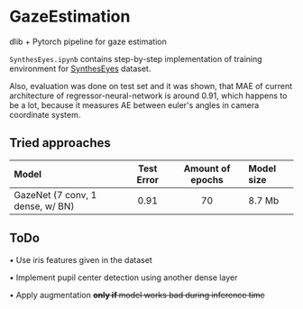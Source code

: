 # GazeEstimation
dlib + Pytorch pipeline for gaze estimation

`SynthesEyes.ipynb` contains step-by-step implementation of 
training environment for [SynthesEyes](https://www.cl.cam.ac.uk/research/rainbow/projects/syntheseyes/) dataset.

Also, evaluation was done on test set and it was shown, that 
MAE of current architecture of regressor-neural-network is around 0.91, which happens to be a lot, because
it measures AE between euler's angles in camera coordinate system.

## Tried approaches
| Model                                  | Test Error                    | Amount of epochs                       | Model size     |
|:---------------------------------------|:-----------------------------:|:--------------------------------------:|:---------------|
| GazeNet (7 conv, 1 dense, w/ BN)       |           0.91                | 70                                     | 8.7 Mb         |


## ToDo

• Use iris features given in the dataset 

• Implement pupil center detection using another dense layer

• Apply augmentation <s> <b> only if </b> model works bad during inference time </s> 


